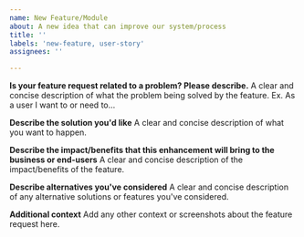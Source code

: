 ```yaml
---
name: New Feature/Module
about: A new idea that can improve our system/process
title: ''
labels: 'new-feature, user-story'
assignees: ''

---
```


**Is your feature request related to a problem? Please describe.**
A clear and concise description of what the problem being solved by the feature. Ex. As a user <or any other role> I want to or need to...

**Describe the solution you'd like**
A clear and concise description of what you want to happen.

**Describe the impact/benefits that this enhancement will bring to the business or end-users**
A clear and concise description of the impact/benefits of the feature.

**Describe alternatives you've considered**
A clear and concise description of any alternative solutions or features you've considered.

**Additional context**
Add any other context or screenshots about the feature request here.